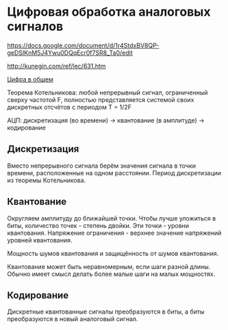 # Цифровая обработка аналоговых сигналов

https://docs.google.com/document/d/1r4StdxBV8QP-geDSIKnM5J4Ywu0DQqEcr0f7SR8_Ta0/edit

http://kunegin.com/ref/lec/631.htm

[Цифра в общем](./topics/digital.md)

Теорема Котельникова: любой непрерывный сигнал, ограниченный сверху частотой F, полностью представляется системой своих дискретных отсчётов с периодом T = 1/2F

АЦП: дискретизация (во времени) -> квантование (в амплитуде) -> кодирование

## Дискретизация
Вместо непрерывного сигнала берём значения сигнала в точки времени, расположенные на одном расстоянии. Период дискретизации из теоремы Котельникова.

## Квантование
Округляем амплитуду до ближайшей точки. Чтобы лучше уложиться в биты, количество точек - степень двойки. Эти точки - уровни квантования. Напряжение ограничения - верхнее значение напряжений уровней квантования.

Мощность шумов квантования и защищённость от шумов квантования.

Квантование может быть неравномерным, если шаги разной длины. Обычно имеет смысл делать более малые шаги на малых мощностях.

## Кодирование

Дискретные квантованные сигналы преобразуются в биты, а биты преобразуются в новый аналоговый сигнал.
